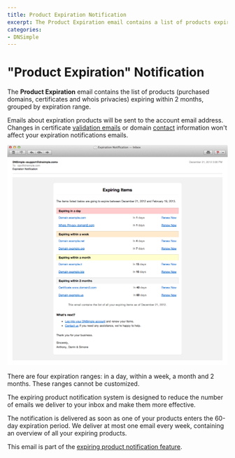```yaml
---
title: Product Expiration Notification
excerpt: The Product Expiration email contains a list of products expiring within 2 months, grouped by expiration range.
categories:
- DNSimple
---
```


# "Product Expiration" Notification

The **Product Expiration** email contains the list of products (purchased domains, certificates and whois privacies) expiring within 2 months, grouped by expiration range.

Emails about expiration products will be sent to the account email address. Changes in certificate [validation emails](/articles/ssl-certificates-email-validation/) or domain [contact](/articles/contact-management/) information won't affect your expiration notifications emails.

![Email](/files/notifications-expiring.png)

There are four expiration ranges: in a day, within a week, a month and 2 months. These ranges cannot be customized.

The expiring product notification system is designed to reduce the number of emails we deliver to your inbox and make them more effective.

The notification is delivered as soon as one of your products enters the 60-day expiration period. We deliver at most one email every week, containing an overview of all your expiring products.

This email is part of the [expiring product notification feature](/articles/expiring-product-email-notifications).
